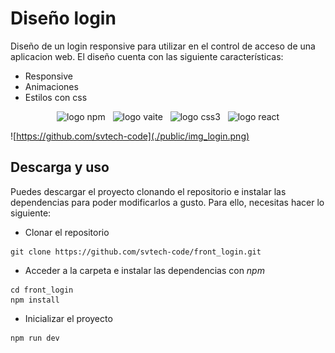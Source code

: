 # Diseño login
Diseño de un login responsive para utilizar en el control de acceso de una aplicacion web.
El diseño cuenta con las siguiente características:
- Responsive
- Animaciones
- Estilos con css

<p align="center">
    <img src="https://img.shields.io/badge/npm-CB3837.svg?logo=npm&logoColor=white" alt="logo npm">
  &nbsp;
    <img src="https://img.shields.io/badge/vite-%23646CFF?logo=vite&logoColor=%23FFD62E" alt="logo vaite">
  &nbsp;
    <img src="https://img.shields.io/badge/CSS3-1572B6.svg?logo=css3&logoColor=white" alt="logo css3">
  &nbsp;
    <img src="https://img.shields.io/badge/React-222222.svg?logo=React&logoColor=61DAFB" alt="logo react">
</p>

![https://github.com/svtech-code](./public/img_login.png)


## Descarga y uso

Puedes descargar el proyecto clonando el repositorio e instalar las dependencias para poder modificarlos a gusto. Para ello, necesitas hacer lo siguiente:

- Clonar el repositorio

```
git clone https://github.com/svtech-code/front_login.git
```

- Acceder a la carpeta e instalar las dependencias con *npm*

```
cd front_login
npm install
```

- Inicializar el proyecto

```
npm run dev
```
